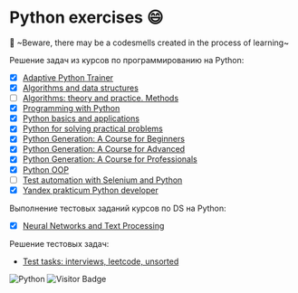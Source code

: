 # Python exercises :smile:
:hankey: ~Beware, there may be a codesmells created in the process of learning~

Решение задач из курсов по программированию на Python:
- [x] [Adaptive Python Trainer](https://github.com/vavilovnv/python_ex/tree/main/Course%20-%20Adaptive%20Python%20Trainer)
- [x] [Algorithms and data structures](https://github.com/vavilovnv/python_ex/tree/main/Course%20-%20Algorithms%20and%20data%20structures)
- [ ] [Algorithms: theory and practice. Methods](https://github.com/vavilovnv/python_ex/tree/main/Course%20-%20Algorithms%20theory%20and%20practice.%20Methods)
- [x] [Programming with Python](https://github.com/vavilovnv/python_ex/tree/main/Course%20-%20programming%20with%20Python)
- [x] [Python basics and applications](https://github.com/vavilovnv/python_ex/tree/main/Course%20-%20Python%20basic%20and%20applications)
- [x] [Python for solving practical problems](https://github.com/vavilovnv/python_ex/tree/main/Course%20-%20Python%20for%20solving%20practical%20problems)
- [x] [Python Generation: A Course for Beginners](https://github.com/vavilovnv/python_ex/tree/main/Course%20-%20Python%20Generation%2C%20A%20Course%20for%20Beginners)
- [x] [Python Generation: A Course for Advanced](https://github.com/vavilovnv/python_ex/tree/main/Course%20-%20Python%20Generation%2C%20A%20Course%20for%20Advanced)
- [x] [Python Generation: A Course for Professionals](https://github.com/vavilovnv/python_ex/tree/main/Course%20-%20Python%20Generation%2C%20A%20Course%20for%20Professionals)
- [x] [Python OOP](https://github.com/vavilovnv/python_ex/tree/main/Course%20-%20Python%20OOP)
- [ ] [Test automation with Selenium and Python](https://github.com/vavilovnv/python_ex/tree/main/Course%20-%20Test%20automation%20with%20Selenium%20and%20Python)
- [x] [Yandex prakticum Python developer](https://github.com/vavilovnv/python_ex/tree/main/Course%20-%20Yandex%20prakticum%20Python%20developer)

Выполнение тестовых заданий курсов по DS на Python:
- [x] [Neural Networks and Text Processing](https://github.com/vavilovnv/python_ex/tree/main/Course%20-%20Neural%20Networks%20and%20Text%20Processing)

Решение тестовых задач:
- [Test tasks: interviews, leetcode, unsorted](https://github.com/vavilovnv/python_ex/tree/main/Test%20tasks%20(unsorted))

![Python](https://img.shields.io/badge/-Python-blue) ![Visitor Badge](https://visitor-badge.laobi.icu/badge?page_id=vavilovnv.python_ex)
